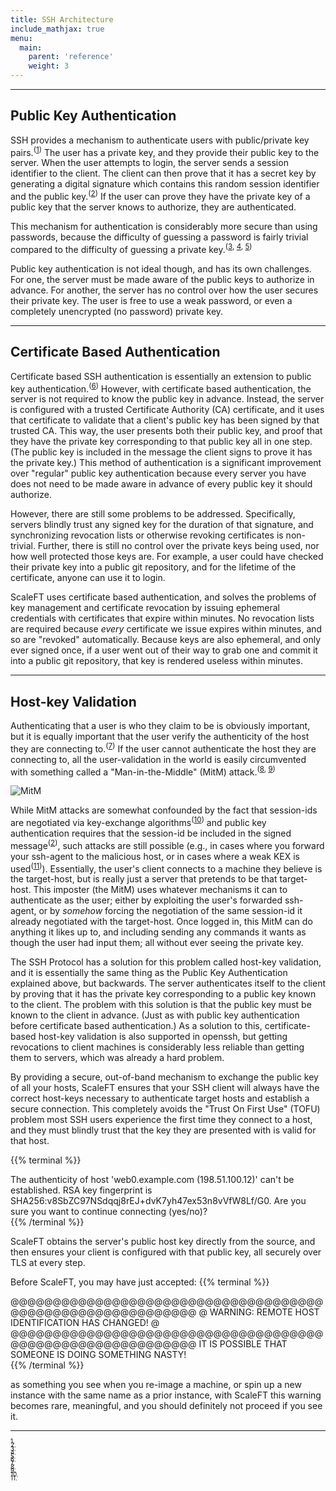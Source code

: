 ```yaml
---
title: SSH Architecture
include_mathjax: true
menu:
  main:
    parent: 'reference'
    weight: 3
---
```



******************************************************************************
## Public Key Authentication

SSH provides a mechanism to authenticate users with public/private key pairs.<sup>([1])</sup>
The user has a private key, and they provide their public key to the server.
When the user attempts to login, the server sends a session identifier to the
client. The client can then prove that it has a secret key by generating a
digital signature which contains this random session identifier and the public
key.<sup>([2])</sup> If the user can prove they have the private key of a public key that
the server knows to authorize, they are authenticated. 

This mechanism for authentication is considerably more secure than using
passwords, because the difficulty of guessing a password is fairly trivial
compared to the difficulty of guessing a private key.<sup>([3], [4], [5])</sup>

Public key authentication is not ideal though, and has its own challenges. For
one, the server must be made aware of the public keys to authorize in advance.
For another, the server has no control over how the user secures their private
key. The user is free to use a weak password, or even a completely unencrypted
(no password) private key. 

******************************************************************************
## Certificate Based Authentication

Certificate based SSH authentication is essentially an extension to public key
authentication.<sup>([6])</sup> However, with certificate based authentication, the
server is not required to know the public key in advance. Instead, the server
is configured with a trusted Certificate Authority (CA) certificate, and it
uses that certificate to validate that a client's public key has been signed by
that trusted CA. This way, the user presents both their public key, and proof
that they have the private key corresponding to that public key all in one
step.  (The public key is included in the message the client signs to prove it
has the private key.) This method of authentication is a significant
improvement over "regular" public key authentication because every server you
have does not need to be made aware in advance of every public key it should
authorize.

However, there are still some problems to be addressed. Specifically,
servers blindly trust any signed key for the duration of that signature, and
synchronizing revocation lists or otherwise revoking certificates is
non-trivial. Further, there is still no control over the private keys being
used, nor how well protected those keys are. For example, a user could have checked their
private key into a public git repository, and for the lifetime of
the certificate, anyone can use it to login.

ScaleFT uses certificate based authentication, and solves the problems of key
management and certificate revocation by issuing ephemeral credentials with
certificates that expire within minutes. No revocation lists are
required because *every* certificate we issue expires within minutes, and so
are "revoked" automatically. Because keys are also ephemeral, and
only ever signed once, if a user went out of their way to grab one and commit
it into a public git repository, that key is rendered useless within minutes.

******************************************************************************
## Host-key Validation

Authenticating that a user is who they claim to be is obviously important, but
it is equally important that the user verify the authenticity of the host they
are connecting to.<sup>([7])</sup> If the user cannot authenticate the host they are
connecting to, all the user-validation in the world is easily circumvented with
something called a "Man-in-the-Middle" (MitM) attack.<sup>([8], [9])</sup>

<img alt="MitM" src="/docs/static/MitM.png" style="max-height: 142px;" />


While MitM attacks are somewhat confounded by the fact that session-ids are
negotiated via key-exchange algorithms<sup>([10])</sup> and public key authentication
requires that the session-id be included in the signed message<sup>([2])</sup>, such
attacks are still possible (e.g., in cases where you forward your ssh-agent to
the malicious host, or in cases where a weak KEX is used<sup>([11])</sup>). Essentially,
the user's client connects to a machine they believe is the target-host, but is
really just a server that pretends to be that target-host.  This imposter
(the MitM) uses whatever mechanisms it can to authenticate as the user; either
by exploiting the user's forwarded ssh-agent, or by *somehow* forcing the
negotiation of the same session-id it already negotiated with the target-host.
Once logged in, this MitM can do anything it likes up to, and including sending
any commands it wants as though the user had input them; all without ever
seeing the private key.

The SSH Protocol has a solution for this problem called host-key validation,
and it is essentially the same thing as the Public Key Authentication explained
above, but backwards. The server authenticates itself to the client by proving
that it has the private key corresponding to a public key known to the client.
The problem with this solution is that the public key must be known to the
client in advance. (Just as with public key authentication before certificate
based authentication.) As a solution to this, certificate-based host-key
validation is also supported in openssh, but getting revocations to client
machines is considerably less reliable than getting them to servers, which was
already a hard problem.

By providing a secure, out-of-band mechanism to exchange the public key of all
your hosts, ScaleFT ensures that your SSH client will always have the correct
host-keys necessary to authenticate target hosts and establish a secure
connection. This completely avoids the "Trust On First Use" (TOFU) problem most
SSH users experience the first time they connect to a host, and they must
blindly trust that the key they are presented with is valid for that host.

{{% terminal %}}
<div>The authenticity of host 'web0.example.com (198.51.100.12)' can't be established.
RSA key fingerprint is SHA256:v8SbZC97NSdqqj8rEJ+dvK7yh47ex53n8vVfW8Lf/G0.
Are you sure you want to continue connecting (yes/no)?</div>
{{% /terminal %}}

ScaleFT obtains the server's public host key directly from the source, and then
ensures your client is configured with that public key, all securely over TLS
at every step.

Before ScaleFT, you may have just accepted:
{{% terminal %}}
<div>@@@@@@@@@@@@@@@@@@@@@@@@@@@@@@@@@@@@@@@@@@@@@@@@@@@@@@@@@@@
@    WARNING: REMOTE HOST IDENTIFICATION HAS CHANGED!     @
@@@@@@@@@@@@@@@@@@@@@@@@@@@@@@@@@@@@@@@@@@@@@@@@@@@@@@@@@@@
IT IS POSSIBLE THAT SOMEONE IS DOING SOMETHING NASTY!</div>{{% /terminal %}}

as something you see when you re-image a machine, or spin up a new instance
with the same name as a prior instance, with ScaleFT this warning becomes rare,
meaningful, and you should definitely not proceed if you see it.

******************************************************************************

[1]: https://simple.wikipedia.org/wiki/Public-key_cryptography
[2]: https://tools.ietf.org/html/rfc4252#section-7 
[3]: https://help.ubuntu.com/community/SSH/OpenSSH/Keys
[4]: https://en.wikipedia.org/wiki/Password_strength
[5]: https://en.wikipedia.org/wiki/Key_(cryptography)
[6]: http://cvsweb.openbsd.org/cgi-bin/cvsweb/src/usr.bin/ssh/PROTOCOL.certkeys?annotate=HEAD
[7]: http://link.springer.com/chapter/10.1007/978-3-0348-8295-8_17
[8]: https://www.giac.org/paper/gsec/2034/conducting-ssh-man-middle-attacks-sshmitm/103515
[9]: https://www.blackhat.com/presentations/bh-usa-03/bh-us-03-ornaghi-valleri.pdf
[10]: https://simple.wikipedia.org/wiki/Diffie-Hellman_key_exchange
[11]: https://weakdh.org/

<small>
<small>
<div style="line-height: 60%">
1. <https://simple.wikipedia.org/wiki/Public-key_cryptography><br>
2. <https://tools.ietf.org/html/rfc4252#section-7><br>
3. <https://help.ubuntu.com/community/SSH/OpenSSH/Keys><br>
4. <https://en.wikipedia.org/wiki/Password_strength><br>
5. <https://en.wikipedia.org/wiki/Key_(cryptography)><br>
6. <http://cvsweb.openbsd.org/cgi-bin/cvsweb/src/usr.bin/ssh/PROTOCOL.certkeys?annotate=HEAD><br>
7. <http://link.springer.com/chapter/10.1007/978-3-0348-8295-8_17><br>
8. <https://www.giac.org/paper/gsec/2034/conducting-ssh-man-middle-attacks-sshmitm/103515><br>
9. <https://www.blackhat.com/presentations/bh-usa-03/bh-us-03-ornaghi-valleri.pdf><br>
10. <https://simple.wikipedia.org/wiki/Diffie-Hellman_key_exchange><br>
11. <https://weakdh.org/><br>
</div>
</small>
</small>
